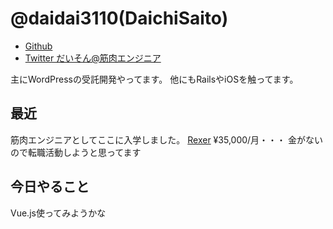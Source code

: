# @daidai3110(DaichiSaito)


- [Github](https://github.com/DaichiSaito)
- [Twitter だいそん@筋肉エンジニア](https://twitter.com/daidai3110)


主にWordPressの受託開発やってます。
他にもRailsやiOSを触ってます。

## 最近
筋肉エンジニアとしてここに入学しました。
[Rexer](https://rexer-tokyo.style) 
¥35,000/月・・・
金がないので転職活動しようと思ってます

## 今日やること
Vue.js使ってみようかな